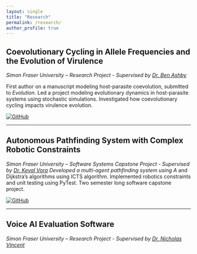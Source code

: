 ```yaml
---
layout: single
title: "Research"
permalink: /research/
author_profile: true
---
```


## Coevolutionary Cycling in Allele Frequencies and the Evolution of Virulence 
*Simon Fraser University – Research Project - Supervised by [Dr. Ben Ashby](https://ecoevotheory.com)*  

First author on a manuscript modeling host-parasite coevolution, submitted to _Evolution_. Led a project modeling evolutionary dynamics in host-parasite systems using stochastic simulations. Investigated how coevolutionary cycling impacts virulence evolution. 

[![GitHub](https://img.shields.io/badge/GitHub-Repo-181717?style=flat&logo=github&logoColor=white)](https://github.com/dxanielkm/Ashby_and_Kim_2025)  

---

## Autonomous Pathfinding System with Complex Robotic Constraints 
*Simon Fraser University – Software Systems Capstone Project - Supervised by [Dr. Keval Vora](https://www.cs.sfu.ca/~keval/)
Developed a multi-agent pathfinding system using A* and Dijkstra’s algorithms using ICTS algorithm. Implemented robotics constraints and unit testing using PyTest. Two semester long software capstone project. 

[![GitHub](https://img.shields.io/badge/GitHub-Repo-181717?style=flat&logo=github&logoColor=white)](https://github.sfu.ca/pdclab/mapf)

---

## Voice AI Evaluation Software 
*Simon Fraser University – Research Project - Supervised by [Dr. Nicholas Vincent](https://www.nickmvincent.com)*  